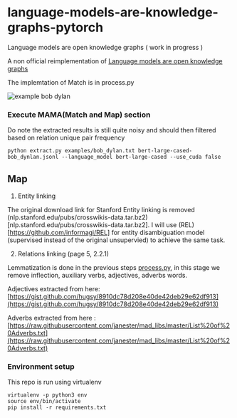 # language-models-are-knowledge-graphs-pytorch
Language models are open knowledge graphs ( work in progress )

A non official reimplementation of [Language models are open knowledge graphs](https://arxiv.org/abs/2010.11967)

The implemtation of Match is in process.py

![example bob dylan](https://raw.githubusercontent.com/theblackcat102/language-models-are-knowledge-graphs-pytorch/main/images/bob_dylan.png)

### Execute MAMA(Match and Map) section

Do note the extracted results is still quite noisy and should then filtered based on relation unique pair frequency

```
python extract.py examples/bob_dylan.txt bert-large-cased-bob_dynlan.jsonl --language_model bert-large-cased --use_cuda false
```

## Map

1. Entity linking

The original download link for Stanford Entity linking is removed (nlp.stanford.edu/pubs/crosswikis-data.tar.bz2)[nlp.stanford.edu/pubs/crosswikis-data.tar.bz2]. I will use (REL)[https://github.com/informagi/REL] for entity disambiguation model (supervised instead of the original unsupervied) to achieve the same task.

2. Relations linking (page 5, 2.2.1)

Lemmatization is done in the previous steps [process.py](), in this stage we remove inflection, auxiliary verbs, adjectives, adverbs words.

Adjectives extracted from here: [https://gist.github.com/hugsy/8910dc78d208e40de42deb29e62df913](https://gist.github.com/hugsy/8910dc78d208e40de42deb29e62df913)


Adverbs extracted from here : [https://raw.githubusercontent.com/janester/mad_libs/master/List%20of%20Adverbs.txt](https://raw.githubusercontent.com/janester/mad_libs/master/List%20of%20Adverbs.txt)


### Environment setup


This repo is run using virtualenv

```
virtualenv -p python3 env
source env/bin/activate
pip install -r requirements.txt
```

